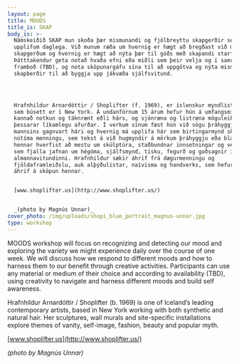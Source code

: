 ```yaml
---
layout: page
title: MOODS
title_is: SKAP
body_is: >-
  Námskeiðið SKAP mun skoða þær mismunandi og fjölbreyttu skapgerðir sem við
  upplifum daglega. Við munum ræða um hvernig er hægt að bregðast við mismunandi
  skapgerðum og hvernig er hægt að nýta þær til góðs með skapandi starfsemi.
  Þátttakendur geta notað hvaða efni eða miðli sem þeir velja og í samræmi við
  framboð (TBD), og nota sköpunargáfu sína til að uppgötva og nýta mismunandi
  skapberðir til að byggja upp jákvæða sjálfsvitund.




  Hrafnhildur Arnardóttir / Shoplifter (f. 1969), er íslenskur myndlistarmaður
  sem búsett er í New York. Á undanförnum 15 árum hefur hún á umfangsmikinn hátt
  kannað notkun og táknrænt eðli hárs, og sjónræna og listræna möguleika
  þessarar líkamlegu afurðar. Í verkum sínum fæst hún við sögu þráhyggju
  mannsins gagnvart hári og hvernig má upplifa hár sem birtingarmynd sköpunar í
  nútíma menningu, sem tekst á við hugmyndir á mörkum þráhyggju eða blætis. List
  hennar hverfist að mestu um skúlptúra, staðbundnar innsetningar og veggverk,
  sem fjalla jafnan um hégóma, sjálfsmynd, tísku, fegurð og goðsagnir í
  almannavitundinni. Hrafnhildur sækir áhrif frá dægurmenningu og
  fjöldaframleiðslu, auk alþýðulistar, naívisma og handverks, sem hefur mikil
  áhrif á sköpun hennar.


  [www.shoplifter.us](http://www.shoplifter.us/)


  _(photo by Magnús Unnar)_
cover_photo: /img/uploads/shopi_blue_portrait_magnus-unnar.jpg
type: workshop
---
```

MOODS workshop will focus on recognizing and detecting our mood and exploring the variety we might experience daily over the course of one week. We will discuss how we respond to different moods and how to harness them to our benefit through creative activities. Participants can use any material or medium of their choice and according to availability (TBD), using creativity to navigate and harness different moods and build self awareness.



Hrafnhildur Arnardóttir / Shoplifter (b. 1969) is one of Iceland’s leading contemporary artists, based in New York working with both synthetic and natural hair. Her sculptures, wall murals and site-specific installations explore themes of vanity, self-image, fashion, beauty and popular myth.

[www.shoplifter.us](http://www.shoplifter.us/)

_(photo by Magnús Unnar)_
